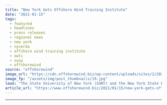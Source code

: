 ```yaml
---
title: "New York Gets Offshore Wind Training Institute"
date: "2021-01-15"
tags: 
  - featured
  - headlines
  - press releases
  - regional news
  - new york
  - nyserda
  - offshore wind training institute
  - owti
  - suny
  - offshorewind
source: "offshorewind"
image_url: "https://cdn.offshorewind.biz/wp-content/uploads/sites/2/2021/01/15083004/New-York-Gets-Offshore-Wind-Training-Institute.jpg"
image_fp: "/assets/img/post_thumbnails/19.jpg"
lead: "The State University of New York (SUNY) and the New York State Energy Research"
article_url: "https://www.offshorewind.biz/2021/01/15/new-york-gets-offshore-wind-training-institute/"
---
```


---
